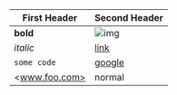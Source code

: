 | First Header  | Second Header     |
| ------------- | ----------------- |
| **bold**      | ![img](foo.jpg)   |
| _italic_      | [link](bla.html)  |
| `some code`   | [google][1]       |
| <www.foo.com> | normal            |


  [1]: www.google.com
